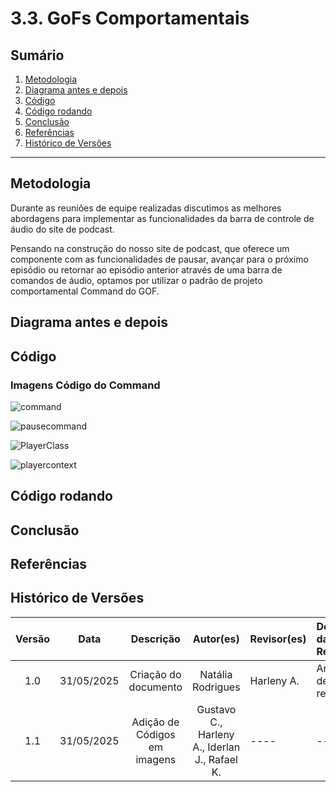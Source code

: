 # 3.3. GoFs Comportamentais

## Sumário
1. [Metodologia](#metodologia)
2. [Diagrama antes e depois](#diagrama-antes-e-depois)
3. [Código](#código)
4. [Código rodando](#código-rodando)
5. [Conclusão](#conclusão)
6. [Referências](#referências)
7. [Histórico de Versões](#histórico-de-versões)

---

## Metodologia
Durante as reuniões de equipe realizadas discutimos as melhores abordagens para implementar as funcionalidades da barra de controle de áudio do site de podcast.

Pensando na construção do nosso site de podcast, que oferece um componente com as funcionalidades de pausar, avançar para o próximo episódio ou retornar ao episódio anterior através de uma barra de comandos de áudio, optamos por utilizar o padrão de projeto comportamental Command do GOF. 
## Diagrama antes e depois

## Código
### Imagens Código do Command

![command](_media/Command/Command/command.png)

![pausecommand](_media/Command/Command/pausecommand.png)

![PlayerClass](_media/Command/Command/PlayerClass.png)

![playercontext](_media/Command/Command/playercontext.png)

## Código rodando

## Conclusão

## Referências

## Histórico de Versões

| Versão |    Data    |        Descrição         |    Autor(es)    |  Revisor(es)     |  Detalhes da Revisão  |  
| :----: | :--------: | :----------------------: | :-------------: | :----------------| :---------------------|
|  1.0   | 31/05/2025 |   Criação do documento   | Natália Rodrigues | Harleny A. | Arquiteura de pastas revisada |
|  1.1   | 31/05/2025 |   Adição de Códigos em imagens   | Gustavo C., Harleny A., Iderlan J., Rafael K. | ---- | -----|